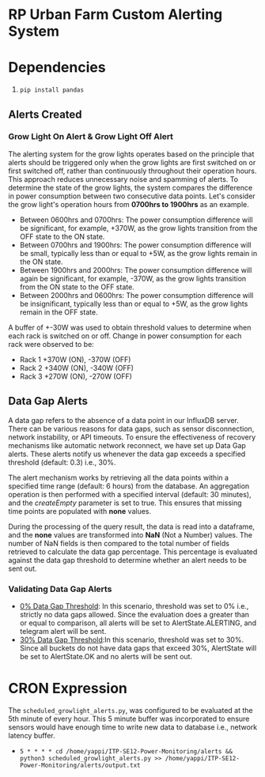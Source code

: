 # RP Urban Farm Custom Alerting System

# Dependencies
1. ``pip install pandas``

## Alerts Created

### Grow Light On Alert & Grow Light Off Alert
The alerting system for the grow lights operates based on the principle that alerts should be triggered only when the grow lights are first switched on or first switched off, rather than continuously throughout their operation hours. This approach reduces unnecessary noise and spamming of alerts. To determine the state of the grow lights, the system compares the difference in power consumption between two consecutive data points. Let's consider the grow light's operation hours from **0700hrs to 1900hrs** as an example.
* Between 0600hrs and 0700hrs: The power consumption difference will be significant, for example, +370W, as the grow lights transition from the OFF state to the ON state.
* Between 0700hrs and 1900hrs: The power consumption difference will be small, typically less than or equal to +5W, as the grow lights remain in the ON state.
* Between 1900hrs and 2000hrs: The power consumption difference will again be significant, for example, -370W, as the grow lights transition from the ON state to the OFF state.
* Between 2000hrs and 0600hrs: The power consumption difference will be insignificant, typically less than or equal to +5W, as the grow lights remain in the OFF state.

 A buffer of +-30W was used to obtain threshold values to determine when each rack is switched on or off. Change in power consumption for each rack were observed to be: 
* Rack 1 +370W (ON), -370W (OFF)
* Rack 2 +340W (ON), -340W (OFF) 
* Rack 3 +270W (ON), -270W (OFF)

## Data Gap Alerts
A data gap refers to the absence of a data point in our InfluxDB server. There can be various reasons for data gaps, such as sensor disconnection, network instability, or API timeouts. To ensure the effectiveness of recovery mechanisms like automatic network reconnect, we have set up Data Gap alerts. These alerts notify us whenever the data gap exceeds a specified threshold (default: 0.3) i.e., 30%. 

The alert mechanism works by retrieving all the data points within a specified time range (default: 6 hours) from the database. An aggregation operation is then performed with a specified interval (default: 30 minutes), and the *createEmpty* parameter is set to true. This ensures that missing time points are populated with **none** values.

During the processing of the query result, the data is read into a dataframe, and the **none** values are transformed into **NaN** (Not a Number) values. The number of NaN fields is then compared to the total number of fields retrieved to calculate the data gap percentage. This percentage is evaluated against the data gap threshold to determine whether an alert needs to be sent out.

### Validating Data Gap Alerts
* [0% Data Gap Threshold](alerts_validation/data_gap_alerts_threshold-0.txt): In this scenario, threshold was set to 0% i.e., strictly no data gaps allowed. Since the evaluation does a greater than or equal to comparison, all alerts will be set to AlertState.ALERTING, and telegram alert will be sent.
* [30% Data Gap Threshold](alerts_validation/data_gap_alerts_threshold-30.txt):In this scenario, threshold was set to 30%. Since all buckets do not have data gaps that exceed 30%, AlertState will be set to AlertState.OK and no alerts will be sent out. 

# CRON Expression
The ``scheduled_growlight_alerts.py``, was configured to be evaluated at the 5th minute of every hour. This 5 minute buffer was incorporated to ensure sensors would have enough time to write new data to database i.e., network latency buffer.
* ``5 * * * * cd /home/yappi/ITP-SE12-Power-Monitoring/alerts && python3 scheduled_growlight_alerts.py >> /home/yappi/ITP-SE12-Power-Monitoring/alerts/output.txt`` 
